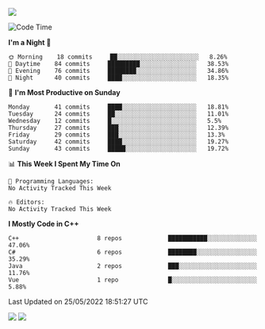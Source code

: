 ![](https://komarev.com/ghpvc/?username=lilpidgey&color=red)
<!--START_SECTION:waka-->
![Code Time](http://img.shields.io/badge/Code%20Time-0%20secs-blue)

**I'm a Night 🦉** 

```text
🌞 Morning    18 commits     ██░░░░░░░░░░░░░░░░░░░░░░░   8.26% 
🌆 Daytime    84 commits     █████████░░░░░░░░░░░░░░░░   38.53% 
🌃 Evening    76 commits     ████████░░░░░░░░░░░░░░░░░   34.86% 
🌙 Night      40 commits     ████░░░░░░░░░░░░░░░░░░░░░   18.35%

```
📅 **I'm Most Productive on Sunday** 

```text
Monday       41 commits     ████░░░░░░░░░░░░░░░░░░░░░   18.81% 
Tuesday      24 commits     ██░░░░░░░░░░░░░░░░░░░░░░░   11.01% 
Wednesday    12 commits     █░░░░░░░░░░░░░░░░░░░░░░░░   5.5% 
Thursday     27 commits     ███░░░░░░░░░░░░░░░░░░░░░░   12.39% 
Friday       29 commits     ███░░░░░░░░░░░░░░░░░░░░░░   13.3% 
Saturday     42 commits     ████░░░░░░░░░░░░░░░░░░░░░   19.27% 
Sunday       43 commits     █████░░░░░░░░░░░░░░░░░░░░   19.72%

```


📊 **This Week I Spent My Time On** 

```text
💬 Programming Languages: 
No Activity Tracked This Week

🔥 Editors: 
No Activity Tracked This Week

```

**I Mostly Code in C++** 

```text
C++                      8 repos             ███████████░░░░░░░░░░░░░░   47.06% 
C#                       6 repos             ████████░░░░░░░░░░░░░░░░░   35.29% 
Java                     2 repos             ███░░░░░░░░░░░░░░░░░░░░░░   11.76% 
Vue                      1 repo              █░░░░░░░░░░░░░░░░░░░░░░░░   5.88%

```



 Last Updated on 25/05/2022 18:51:27 UTC
<!--END_SECTION:waka-->
![](https://hit.yhype.me/github/profile?user_id=42968544)
![](https://komarev.com/ghpvc/?lilpidgey)
